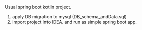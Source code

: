 Usual spring boot kotlin project. 

1. apply DB migration to mysql (DB_schema_andData.sql)
2. import project into IDEA. and run as simple spring boot app.
